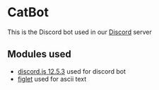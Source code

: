 # CatBot
This is the Discord bot used in our [Discord](https://discord.gg/8XxJrFtQPS) server

## Modules used
* [discord.js 12.5.3](https://github.com/discordjs/discord.js) used for discord bot
* [figlet](https://github.com/patorjk/figlet.js) used for ascii text
